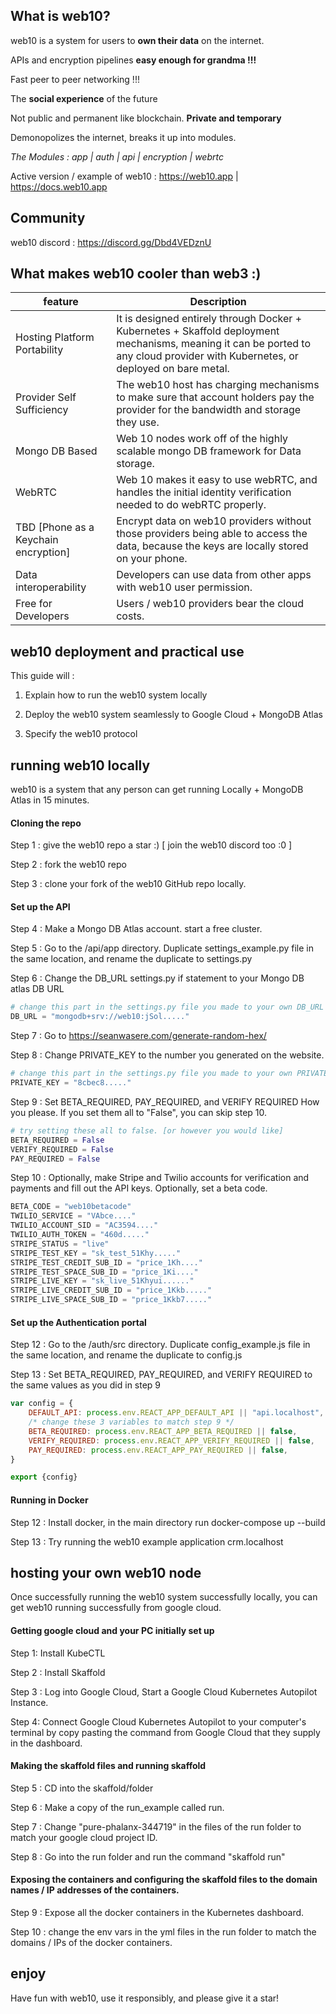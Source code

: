 ## What is web10?



web10 is a system for users to **own their data** on the internet. 

APIs and encryption pipelines **easy enough for grandma !!!**

Fast peer to peer networking !!!

The **social experience** of the future

Not public and permanent like blockchain. **Private and temporary**

Demonopolizes the internet, breaks it up into modules.

*The Modules : app | auth | api | encryption | webrtc*

Active version / example of web10 : https://web10.app | https://docs.web10.app



## Community

web10 discord : https://discord.gg/Dbd4VEDznU



## What makes web10 cooler than web3 :)

| feature                              | Description                                                  |
| ------------------------------------ | ------------------------------------------------------------ |
| Hosting Platform Portability         | It is designed entirely through Docker + Kubernetes + Skaffold deployment mechanisms, meaning it can be ported to any cloud provider with Kubernetes, or deployed on bare metal. |
| Provider Self Sufficiency            | The web10 host has charging mechanisms to make sure that account holders pay the provider for the bandwidth and storage they use. |
| Mongo DB Based                       | Web 10 nodes work off of the highly scalable mongo DB framework for Data storage. |
| WebRTC                               | Web 10 makes it easy to use webRTC, and handles the initial identity verification needed to do webRTC properly. |
| TBD [Phone as a Keychain encryption] | Encrypt data on web10 providers without those providers being able to access the data, because the keys are locally stored on your phone. |
| Data interoperability                | Developers can use data from other apps with web10 user permission. |
| Free for Developers                  | Users / web10 providers bear the cloud costs.                |



## web10 deployment and practical use

This guide will : 

1. Explain how to run the web10 system locally

2. Deploy the web10 system seamlessly to Google Cloud + MongoDB Atlas

3. Specify the web10 protocol

   

## running web10 locally

web10 is a system that any person can get running Locally + MongoDB Atlas in 15 minutes. 

#### Cloning the repo

Step 1 : give the web10 repo a star :) [ join the web10 discord too :0 ]

Step 2 : fork the web10 repo

Step 3 : clone your fork of the web10 GitHub repo locally.

#### Set up the API

Step 4 : Make a Mongo DB Atlas account. start a free cluster.

Step 5 : Go to the /api/app directory. Duplicate settings_example.py file in the same location, and rename the duplicate to settings.py

Step 6 : Change the DB_URL settings.py if statement to your Mongo DB atlas DB URL

```python
# change this part in the settings.py file you made to your own DB_URL
DB_URL = "mongodb+srv://web10:jSol....."
```

Step 7 : Go to https://seanwasere.com/generate-random-hex/

Step 8 : Change PRIVATE_KEY to the number you generated on the website.

```python
# change this part in the settings.py file you made to your own PRIVATE_KEY
PRIVATE_KEY = "8cbec8....."
```

Step 9 : Set BETA_REQUIRED, PAY_REQUIRED, and VERIFY REQUIRED How you please. If you set them all to "False", you can skip step 10.

```python
# try setting these all to false. [or however you would like]
BETA_REQUIRED = False
VERIFY_REQUIRED = False
PAY_REQUIRED = False
```

Step 10 : Optionally, make Stripe and Twilio accounts for verification and payments and fill out the API keys. Optionally, set a beta code.

```python
BETA_CODE = "web10betacode"
TWILIO_SERVICE = "VAbce...."
TWILIO_ACCOUNT_SID = "AC3594...."
TWILIO_AUTH_TOKEN = "460d....."
STRIPE_STATUS = "live"
STRIPE_TEST_KEY = "sk_test_51Khy....."
STRIPE_TEST_CREDIT_SUB_ID = "price_1Kh...."
STRIPE_TEST_SPACE_SUB_ID = "price_1Ki...."
STRIPE_LIVE_KEY = "sk_live_51Khyui......"
STRIPE_LIVE_CREDIT_SUB_ID = "price_1Kkb....."
STRIPE_LIVE_SPACE_SUB_ID = "price_1Kkb7....."  
```

#### Set up the Authentication portal

Step 12 : Go to the /auth/src directory. Duplicate config_example.js file in the same location, and rename the duplicate to config.js

Step 13 : Set BETA_REQUIRED, PAY_REQUIRED, and VERIFY REQUIRED to the same values as you did in step 9 

```javascript
var config = {
    DEFAULT_API: process.env.REACT_APP_DEFAULT_API || "api.localhost",
    /* change these 3 variables to match step 9 */
    BETA_REQUIRED: process.env.REACT_APP_BETA_REQUIRED || false,
    VERIFY_REQUIRED: process.env.REACT_APP_VERIFY_REQUIRED || false,
    PAY_REQUIRED: process.env.REACT_APP_PAY_REQUIRED || false,
}

export {config}
```

#### Running in Docker

Step 12 : Install docker, in the main directory run docker-compose up --build

Step 13 : Try running the web10 example application crm.localhost



## hosting your own web10 node

Once successfully running the web10 system successfully locally, you can get web10 running successfully from google cloud.

#### Getting google cloud and your PC initially set up

Step 1: Install KubeCTL

Step 2 : Install Skaffold

Step 3 : Log into Google Cloud, Start a Google Cloud Kubernetes Autopilot Instance.

Step 4: Connect Google Cloud Kubernetes Autopilot to your computer's terminal by copy pasting the command from Google Cloud that they supply in the dashboard.

#### Making the skaffold files and running skaffold

Step 5 : CD into the skaffold/folder

Step 6 : Make a copy of the run_example called run.

Step 7 : Change "pure-phalanx-344719" in the files of the run folder to match your google cloud project ID.

Step 8 : Go into the run folder and run the command "skaffold run"

#### Exposing the containers and configuring the skaffold files to the domain names / IP addresses of the containers.

Step 9 : Expose all the docker containers in the Kubernetes dashboard.

Step 10 : change the env vars in the yml files in the run folder to match the domains / IPs of the docker containers.

## enjoy

Have fun with web10, use it responsibly, and please give it a star!
